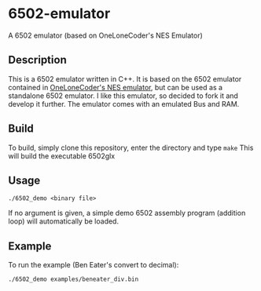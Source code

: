 # 6502-emulator
A 6502 emulator (based on OneLoneCoder's NES Emulator)
## Description
This is a 6502 emulator written in C++. It is based on the 6502 emulator contained in [OneLoneCoder's NES emulator](https://github.com/OneLoneCoder), but can be used as a standalone 6502 emulator. I like this emulator, so decided to fork it and develop it further. 
The emulator comes with an emulated Bus and RAM.
## Build
To build, simply clone this repository, enter the directory and type
`make`
This will build the executable 6502glx
## Usage
`./6502_demo <binary file>`

If no argument is given, a simple demo 6502 assembly program (addition loop) will automatically be loaded.
## Example
To run the example (Ben Eater's convert to decimal):

`./6502_demo examples/beneater_div.bin`
